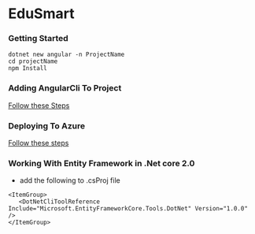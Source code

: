 # EduSmart

### Getting Started 

```
dotnet new angular -n ProjectName
cd projectName
npm Install
```

### Adding AngularCli To Project

[ Follow these Steps](https://www.codeproject.com/Tips/1208529/Angular-CLI-and-ASP-NET-Core-Angular-Template)

### Deploying To Azure

[Follow these steps](http://www.c-sharpcorner.com/article/build-angular-app-with-net-core-2-0-templatevs-2017-deploy-on-azure-step/)


### Working With Entity Framework in  .Net core 2.0

* add the following to .csProj file
```
<ItemGroup>
   <DotNetCliToolReference Include="Microsoft.EntityFrameworkCore.Tools.DotNet" Version="1.0.0" />
</ItemGroup>

```
